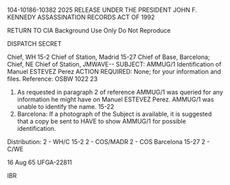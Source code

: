 104-10186-10382 2025 RELEASE UNDER THE PRESIDENT JOHN F. KENNEDY ASSASSINATION RECORDS ACT OF 1992

RETURN TO CIA
Background Use Only
Do Not Reproduce

DISPATCH SECRET

Chief, WH 15-2
Chief of Station, Madrid 15-27
Chief of Base, Barcelona; Chief, NE
Chief of Station, JMWAVE--
SUBJECT: AMMUG/1 Identification of Manuel ESTEVEZ Perez
ACTION REQUIRED: None; for your information and files.
Reference: OSBW 1022
23

1. As requested in paragraph 2 of reference AMMUG/1 was queried for any information he might have on Manuel ESTEVEZ Perez. AMMUG/1 was unable to identify the name.
15-22
2. Barcelona: If a photograph of the Subject is available, it is suggested that a copy be sent to HAVE to show AMMUG/1 for possible identification.

Distribution:
2 - WH/C 15-2
2 - COS/MADR
2 - COS Barcelona 15-27
2 - C/WE

16 Aug 65
UFGA-22811

IBR
